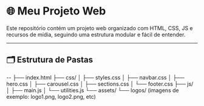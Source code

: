 # 🌐 Meu Projeto Web

Este repositório contém um projeto web organizado com HTML, CSS, JS e recursos de mídia, seguindo uma estrutura modular e fácil de entender.

---

## 🗂 Estrutura de Pastas
--
├── index.html
├── css/
│   ├── styles.css
│   ├── navbar.css
│   ├── hero.css
│   ├── carousel.css
│   ├── sections.css
│   └── footer.css
├── js/
│   ├── main.js
│   └── utilities.js
└── assets/
    └── logos/ (imagens de exemplo: logo1.png, logo2.png, etc)
